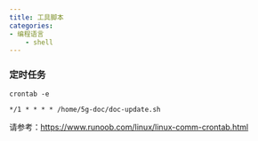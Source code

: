 ```yaml
---
title: 工具脚本
categories:
- 编程语言
    - shell
---
```

### 定时任务

```
crontab -e

*/1 * * * * /home/5g-doc/doc-update.sh
```

请参考：https://www.runoob.com/linux/linux-comm-crontab.html

